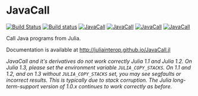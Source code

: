 # JavaCall

[![Build Status](https://travis-ci.org/JuliaInterop/JavaCall.jl.png)](https://travis-ci.org/JuliaInterop/JavaCall.jl) [![Build status](https://ci.appveyor.com/api/projects/status/qeu6ul9o9s6t5tiw?svg=true)](https://ci.appveyor.com/project/aviks/javacall-jl-6c24s)
 [![JavaCall](http://pkg.julialang.org/badges/JavaCall_0.3.svg)](http://pkg.julialang.org/?pkg=JavaCall) [![JavaCall](http://pkg.julialang.org/badges/JavaCall_0.4.svg)](http://pkg.julialang.org/?pkg=JavaCall) [![JavaCall](http://pkg.julialang.org/badges/JavaCall_0.5.svg)](http://pkg.julialang.org/?pkg=JavaCall)
 [![JavaCall](http://pkg.julialang.org/badges/JavaCall_0.6.svg)](http://pkg.julialang.org/?pkg=JavaCall)


Call Java programs from Julia.

Documentation is available at http://juliainterop.github.io/JavaCall.jl


_JavaCall and it's derivatives do not work correctly Julia 1.1 and Julia 1.2. On Julia 1.3, please set the environment variable `JULIA_COPY_STACKS`. On 1.1 and 1.2, and on 1.3 without `JULIA_COPY_STACKS` set, you may see segfaults or incorrect results. This is typically due to stack corruption. The Julia long-term-support version of 1.0.x continues to work correctly as before._
